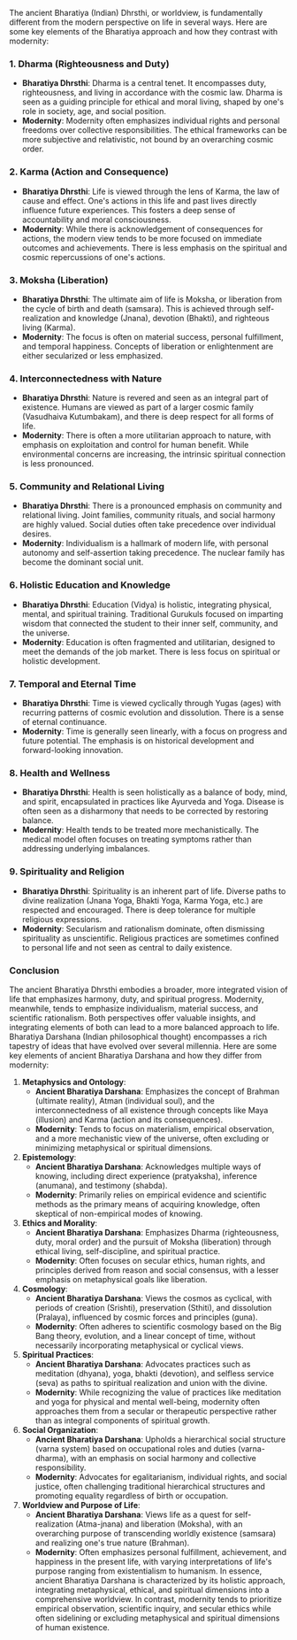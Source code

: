 


The ancient Bharatiya (Indian) Dhrsthi, or worldview, is fundamentally different from the modern perspective on life in several ways. Here are some key elements of the Bharatiya approach and how they contrast with modernity:
### 1. **Dharma (Righteousness and Duty)**
- **Bharatiya Dhrsthi**: Dharma is a central tenet. It encompasses duty, righteousness, and living in accordance with the cosmic law. Dharma is seen as a guiding principle for ethical and moral living, shaped by one's role in society, age, and social position.
- **Modernity**: Modernity often emphasizes individual rights and personal freedoms over collective responsibilities. The ethical frameworks can be more subjective and relativistic, not bound by an overarching cosmic order.
### 2. **Karma (Action and Consequence)**
- **Bharatiya Dhrsthi**: Life is viewed through the lens of Karma, the law of cause and effect. One's actions in this life and past lives directly influence future experiences. This fosters a deep sense of accountability and moral consciousness.
- **Modernity**: While there is acknowledgement of consequences for actions, the modern view tends to be more focused on immediate outcomes and achievements. There is less emphasis on the spiritual and cosmic repercussions of one's actions.
### 3. **Moksha (Liberation)**
- **Bharatiya Dhrsthi**: The ultimate aim of life is Moksha, or liberation from the cycle of birth and death (samsara). This is achieved through self-realization and knowledge (Jnana), devotion (Bhakti), and righteous living (Karma).
- **Modernity**: The focus is often on material success, personal fulfillment, and temporal happiness. Concepts of liberation or enlightenment are either secularized or less emphasized.
### 4. **Interconnectedness with Nature**
- **Bharatiya Dhrsthi**: Nature is revered and seen as an integral part of existence. Humans are viewed as part of a larger cosmic family (Vasudhaiva Kutumbakam), and there is deep respect for all forms of life.
- **Modernity**: There is often a more utilitarian approach to nature, with emphasis on exploitation and control for human benefit. While environmental concerns are increasing, the intrinsic spiritual connection is less pronounced.
### 5. **Community and Relational Living**
- **Bharatiya Dhrsthi**: There is a pronounced emphasis on community and relational living. Joint families, community rituals, and social harmony are highly valued. Social duties often take precedence over individual desires.
- **Modernity**: Individualism is a hallmark of modern life, with personal autonomy and self-assertion taking precedence. The nuclear family has become the dominant social unit.
### 6. **Holistic Education and Knowledge**
- **Bharatiya Dhrsthi**: Education (Vidya) is holistic, integrating physical, mental, and spiritual training. Traditional Gurukuls focused on imparting wisdom that connected the student to their inner self, community, and the universe.
- **Modernity**: Education is often fragmented and utilitarian, designed to meet the demands of the job market. There is less focus on spiritual or holistic development.
### 7. **Temporal and Eternal Time**
- **Bharatiya Dhrsthi**: Time is viewed cyclically through Yugas (ages) with recurring patterns of cosmic evolution and dissolution. There is a sense of eternal continuance.
- **Modernity**: Time is generally seen linearly, with a focus on progress and future potential. The emphasis is on historical development and forward-looking innovation.
### 8. **Health and Wellness**
- **Bharatiya Dhrsthi**: Health is seen holistically as a balance of body, mind, and spirit, encapsulated in practices like Ayurveda and Yoga. Disease is often seen as a disharmony that needs to be corrected by restoring balance.
- **Modernity**: Health tends to be treated more mechanistically. The medical model often focuses on treating symptoms rather than addressing underlying imbalances.
### 9. **Spirituality and Religion**
- **Bharatiya Dhrsthi**: Spirituality is an inherent part of life. Diverse paths to divine realization (Jnana Yoga, Bhakti Yoga, Karma Yoga, etc.) are respected and encouraged. There is deep tolerance for multiple religious expressions.
- **Modernity**: Secularism and rationalism dominate, often dismissing spirituality as unscientific. Religious practices are sometimes confined to personal life and not seen as central to daily existence.
### Conclusion
The ancient Bharatiya Dhrsthi embodies a broader, more integrated vision of life that emphasizes harmony, duty, and spiritual progress. Modernity, meanwhile, tends to emphasize individualism, material success, and scientific rationalism. Both perspectives offer valuable insights, and integrating elements of both can lead to a more balanced approach to life.
Bharatiya Darshana (Indian philosophical thought) encompasses a rich tapestry of ideas that have evolved over several millennia. Here are some key elements of ancient Bharatiya Darshana and how they differ from modernity:
1. **Metaphysics and Ontology**:
   - **Ancient Bharatiya Darshana**: Emphasizes the concept of Brahman (ultimate reality), Atman (individual soul), and the interconnectedness of all existence through concepts like Maya (illusion) and Karma (action and its consequences).
   - **Modernity**: Tends to focus on materialism, empirical observation, and a more mechanistic view of the universe, often excluding or minimizing metaphysical or spiritual dimensions.
2. **Epistemology**:
   - **Ancient Bharatiya Darshana**: Acknowledges multiple ways of knowing, including direct experience (pratyaksha), inference (anumana), and testimony (shabda).
   - **Modernity**: Primarily relies on empirical evidence and scientific methods as the primary means of acquiring knowledge, often skeptical of non-empirical modes of knowing.
3. **Ethics and Morality**:
   - **Ancient Bharatiya Darshana**: Emphasizes Dharma (righteousness, duty, moral order) and the pursuit of Moksha (liberation) through ethical living, self-discipline, and spiritual practice.
   - **Modernity**: Often focuses on secular ethics, human rights, and principles derived from reason and social consensus, with a lesser emphasis on metaphysical goals like liberation.
4. **Cosmology**:
   - **Ancient Bharatiya Darshana**: Views the cosmos as cyclical, with periods of creation (Srishti), preservation (Sthiti), and dissolution (Pralaya), influenced by cosmic forces and principles (guna).
   - **Modernity**: Often adheres to scientific cosmology based on the Big Bang theory, evolution, and a linear concept of time, without necessarily incorporating metaphysical or cyclical views.
5. **Spiritual Practices**:
   - **Ancient Bharatiya Darshana**: Advocates practices such as meditation (dhyana), yoga, bhakti (devotion), and selfless service (seva) as paths to spiritual realization and union with the divine.
   - **Modernity**: While recognizing the value of practices like meditation and yoga for physical and mental well-being, modernity often approaches them from a secular or therapeutic perspective rather than as integral components of spiritual growth.
6. **Social Organization**:
   - **Ancient Bharatiya Darshana**: Upholds a hierarchical social structure (varna system) based on occupational roles and duties (varna-dharma), with an emphasis on social harmony and collective responsibility.
   - **Modernity**: Advocates for egalitarianism, individual rights, and social justice, often challenging traditional hierarchical structures and promoting equality regardless of birth or occupation.
7. **Worldview and Purpose of Life**:
   - **Ancient Bharatiya Darshana**: Views life as a quest for self-realization (Atma-jnana) and liberation (Moksha), with an overarching purpose of transcending worldly existence (samsara) and realizing one's true nature (Brahman).
   - **Modernity**: Often emphasizes personal fulfillment, achievement, and happiness in the present life, with varying interpretations of life's purpose ranging from existentialism to humanism.
In essence, ancient Bharatiya Darshana is characterized by its holistic approach, integrating metaphysical, ethical, and spiritual dimensions into a comprehensive worldview. In contrast, modernity tends to prioritize empirical observation, scientific inquiry, and secular ethics while often sidelining or excluding metaphysical and spiritual dimensions of human existence.
